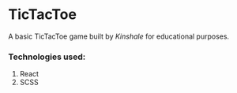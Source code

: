 # TicTacToe
A basic TicTacToe game built by *Kinshale* for educational purposes.

### Technologies used:
1. React
2. SCSS
